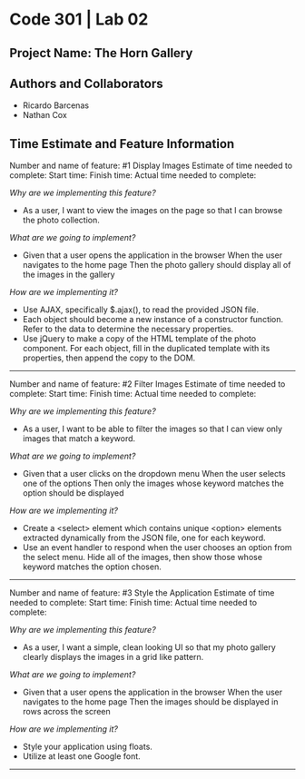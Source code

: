 # Code 301 | Lab 02

## Project Name: The Horn Gallery

## Authors and Collaborators

- Ricardo Barcenas
- Nathan Cox

## Time Estimate and Feature Information

Number and name of feature: #1 Display Images
Estimate of time needed to complete:
Start time:
Finish time: 
Actual time needed to complete: 

*Why are we implementing this feature?*

- As a user, I want to view the images on the page so that I can browse the photo collection.

*What are we going to implement?*

- Given that a user opens the application in the browser When the user navigates to the home page Then the photo gallery should display all of the images in the gallery

*How are we implementing it?*

- Use AJAX, specifically $.ajax(), to read the provided JSON file.
- Each object should become a new instance of a constructor function. Refer to the data to determine the necessary properties. 
- Use jQuery to make a copy of the HTML template of the photo component. For each object, fill in the duplicated template with its properties, then append the copy to the DOM.

---

Number and name of feature: #2 Filter Images
Estimate of time needed to complete:
Start time:
Finish time: 
Actual time needed to complete: 

*Why are we implementing this feature?*

- As a user, I want to be able to filter the images so that I can view only images that match a keyword.

*What are we going to implement?*

- Given that a user clicks on the dropdown menu When the user selects one of the options Then only the images whose keyword matches the option should be displayed

*How are we implementing it?*

- Create a \<select> element which contains unique \<option> elements extracted dynamically from the JSON file, one for each keyword.
- Use an event handler to respond when the user chooses an option from the select menu. Hide all of the images, then show those whose keyword matches the option chosen.

---

Number and name of feature: #3 Style the Application
Estimate of time needed to complete:
Start time:
Finish time: 
Actual time needed to complete: 

*Why are we implementing this feature?*

- As a user, I want a simple, clean looking UI so that my photo gallery clearly displays the images in a grid like pattern.

*What are we going to implement?*

- Given that a user opens the application in the browser When the user navigates to the home page Then the images should be displayed in rows across the screen

*How are we implementing it?*

- Style your application using floats.
- Utilize at least one Google font.

---


## 